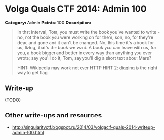 # Volga Quals CTF 2014: Admin 100

**Category:** Admin
**Points:** 100
**Description:**

> In that interval, Tom, you must write the book you've wanted to write - no, not the book you were working on for them, son, no, for they're dead and gone and it can't be changed. No, this time it's a book for us, living, that's the book we want. A book you can leave with us, for you, a book bigger and better in every way than anything you ever wrote; say you'll do it, Tom, say you'll dig a short text about Mars?
>
> HINT: Wikipedia may work not over HTTP
> HINT 2: digging is the right way to get flag

## Write-up

(TODO)

## Other write-ups and resources

* <http://singularityctf.blogspot.ru/2014/03/volgactf-quals-2014-writeup-admin-100.html>

